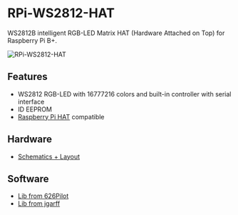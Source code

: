 # RPi-WS2812-HAT
WS2812B intelligent RGB-LED Matrix HAT (Hardware Attached on Top) for Raspberry Pi B+.


![RPi-WS2812-HAT](https://raw.github.com/watterott/RPi-WS2812-HAT/master/img/rpi-ws2812-hat.jpg)


## Features
* WS2812 RGB-LED with 16777216 colors and built-in controller with serial interface
* ID EEPROM
* [Raspberry Pi HAT](https://github.com/raspberrypi/hats) compatible


## Hardware
* [Schematics + Layout](https://github.com/watterott/RPi-WS2812-HAT/tree/master/pcb)


## Software
* [Lib from 626Pilot](https://github.com/626Pilot/RaspberryPi-NeoPixel-WS2812)
* [Lib from jgarff](https://github.com/jgarff/rpi_ws281x)
